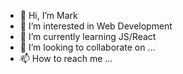 - 👋 Hi, I’m Mark
- 👀 I’m interested in Web Development
- 🌱 I’m currently learning JS/React
- 💞️ I’m looking to collaborate on ...
- 📫 How to reach me ...

<!---
mgrace71190/mgrace71190 is a ✨ special ✨ repository because its `README.md` (this file) appears on your GitHub profile.
You can click the Preview link to take a look at your changes.
--->
